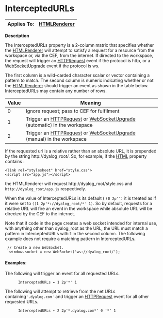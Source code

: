 




<h1 class="heading"><span class="name">InterceptedURLs</span></h1>

| Applies To: | [HTMLRenderer](../a-z/htmlrenderer.md) |
| --- | ---  |


**Description**


The InterceptedURLs property is a 2-column matrix that specifies whether the [HTMLRenderer](../a-z/htmlrenderer.md) will attempt to satisfy a request for a resource from the workspace or, via the CEF, from the internet. If directed to the workspace, the request will trigger an [HTTPRequest](../a-z/httprequest.md) event if the protocol is http, or a [WebSocketUpgrade](../a-z/websocketupgrade.md) event if the protocol is ws.



The first column is a wild-carded character scalar or vector containing a pattern to match. The second column is numeric indicating whether or not the [HTMLRenderer](../a-z/htmlrenderer.md) should trigger an event as shown in the table below. InterceptedURLs may contain any number of rows.


| Value | Meaning |
| --- | ---  |
| 0 | Ignore request; pass to  CEF for fulfilment |
| 1 | Trigger an [HTTPRequest](../a-z/httprequest.md) or [WebSocketUpgrade](../a-z/websocketupgrade.md) (automatic) in the workspace |
| 2 | Trigger an [HTTPRequest](../a-z/httprequest.md) or [WebSocketUpgrade](../a-z/websocketupgrade.md) (manual) in the workspace |



If the requested url is a relative rather than an absolute URL, it is prepended by the string http://dyalog_root/. So, for example, if the [HTML](../a-z/html.md) property contains :
```apl
<link rel="stylesheet" href="style.css">
<script src="app.js"></script>
```


the HTMLRenderer will request http://dyalog_root/style.css and `http://dyalog_root/app.js` respectively.



When the value of InterceptedURLs is its default ( `(0 2⍴'')` it is treated as if it were set to `((1 2⍴'*://dyalog_root/*' 1)`. So by default, requests for a relative URL will fire an event in the workspace while absolute URL will be directed by the CEF to the internet.



Note that if code in the page creates a web socket intended for internal use, with anything other than dyalog_root as the URL, the URL must match a pattern in InterceptedURLs with 1 in the second column. The following example does not require a matching pattern in InterceptedURLs.
```apl
 // Create a new WebSocket.
  window.socket = new WebSocket('ws://dyalog_root/');
```



#### Examples:


The following will trigger an  event for all requested URLs.
```apl
      InterceptedURLs ← 1 2⍴'*' 1
```


The following will attempt to retrieve from the net URLs containing`'.dyalog.com'` and trigger an [HTTPRequest](../a-z/httprequest.md) event for all other requested URLs.
```apl
      InterceptedURLs ← 2 2⍴'*.dyalog.com*' 0 '*' 1
```




